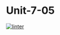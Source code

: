 # Unit-7-05
[![linter](https://github.com/Dorian-Ishimwe/Unit-7-05/workflows/linter/badge.svg)](https://github.com/marketplace/actions/super-linter)
